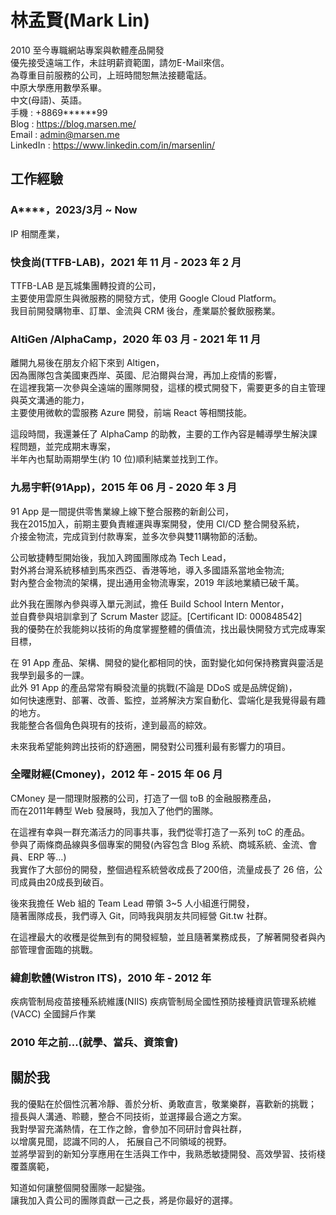 # 林孟賢(Mark Lin)
2010 至今專職網站專案與軟體產品開發  
優先接受遠端工作，未註明薪資範圍，請勿E-Mail來信。  
為尊重目前服務的公司，上班時間恕無法接聽電話。  
中原大學應用數學系畢。  
中文(母語)、英語。  
手機 : +8869******99  
Blog : https://blog.marsen.me/  
Email : admin@marsen.me  
LinkedIn : https://www.linkedin.com/in/marsenlin/  

## 工作經驗

### A****，2023/3月 ~ Now
IP 相關產業，

### 快食尚(TTFB-LAB)，2021 年 11 月 - 2023 年 2 月
TTFB-LAB 是瓦城集團轉投資的公司，  
主要使用雲原生與微服務的開發方式，使用 Google Cloud Platform。  
我目前開發購物車、訂單、金流與 CRM 後台，產業屬於餐飲服務業。    

### AltiGen /AlphaCamp，2020 年 03 月 - 2021 年 11 月
離開九易後在朋友介紹下來到 Altigen，  
因為團隊包含美國東西岸、英國、尼泊爾與台灣，再加上疫情的影響，  
在這裡我第一次參與全遠端的團隊開發，這樣的模式開發下，需要更多的自主管理與英文溝通的能力，  
主要使用微軟的雲服務 Azure 開發，前端 React  等相關技能。  

這段時間，我還兼任了 AlphaCamp 的助教，主要的工作內容是輔導學生解決課程問題，並完成期末專案，  
半年內也幫助兩期學生(約 10 位)順利結業並找到工作。  

### 九易宇軒(91App)，2015 年 06 月 - 2020 年 3 月
91 App 是一間提供零售業線上線下整合服務的新創公司，  
我在2015加入，前期主要負責維運與專案開發，使用 CI/CD 整合開發系統，  
介接金物流，完成貨到付款專案，並多次參與雙11購物節的活動。  

公司敏捷轉型開始後，我加入跨國團隊成為 Tech Lead，  
對外將台灣系統移植到馬來西亞、香港等地，導入多國語系當地金物流;  
對內整合金物流的架構，提出通用金物流專案，2019 年該地業績已破千萬。  

此外我在團隊內參與導入單元測試，擔任 Build School Intern Mentor，  
並自費參與培訓拿到了 Scrum Master 認証。[Certificant ID: 000848542]  
我的優勢在於我能夠以技術的角度掌握整體的價值流，找出最快開發方式完成專案目標，

在 91 App 產品、架構、開發的變化都相同的快，面對變化如何保持務實與靈活是我學到最多的一課。  
此外 91 App 的產品常常有瞬發流量的挑戰(不論是 DDoS 或是品牌促銷)，  
如何快速應對、部署、改善、監控，並將解決方案自動化、雲端化是我覺得最有趣的地方。  
我能整合各個角色與現有的技術，達到最高的綜效。  

未來我希望能夠跨出技術的舒適圈，開發對公司獲利最有影響力的項目。

### 全曜財經(Cmoney)，2012 年 - 2015 年 06 月

CMoney 是一間理財服務的公司，打造了一個 toB 的金融服務產品，  
而在2011年轉型 Web 發展時，我加入了他們的團隊。  

在這裡有幸與一群充滿活力的同事共事，我們從零打造了一系列 toC 的產品。  
參與了兩條商品線與多個專案的開發(內容包含 Blog 系統、商城系統、金流、會員、ERP 等…)  
我實作了大部份的開發，整個過程系統營收成長了200倍，流量成長了 26 倍，公司成員由20成長到破百。

後來我擔任 Web 組的 Team Lead 帶領 3~5 人小組進行開發，  
隨著團隊成長，我們導入 Git，同時我與朋友共同經營 Git.tw 社群。  

在這裡最大的收穫是從無到有的開發經驗，並且隨著業務成長，了解著開發者與內部管理會面臨的挑戰。 

### 緯創軟體(Wistron ITS)，2010 年 - 2012 年

疾病管制局疫苗接種系統維護(NIIS)
疾病管制局全國性預防接種資訊管理系統維(VACC)
全國歸戶作業

### 2010 年之前...(就學、當兵、資策會)

## 關於我

我的優點在於個性沉著冷靜、善於分析、勇敢直言，敬業樂群，喜歡新的挑戰；  
擅長與人溝通、聆聽，整合不同技術，並選擇最合適之方案。   
我對學習充滿熱情，在工作之餘，會參加不同研討會與社群，  
以增廣見聞，認識不同的人， 拓展自己不同領域的視野。  
並將學習到的新知分享應用在生活與工作中，我熟悉敏捷開發、高效學習、技術棧覆蓋廣範，  

知道如何讓整個開發團隊一起變強。  
讓我加入貴公司的團隊貢獻一己之長，將是你最好的選擇。  
